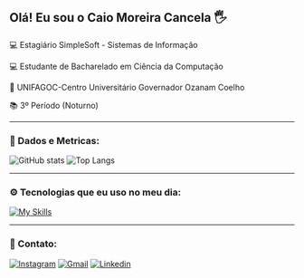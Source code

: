 ## Olá! Eu sou o Caio Moreira Cancela 🖐️
💻 Estagiário SimpleSoft - Sistemas de Informação

💻 Estudante de Bacharelado em Ciência da Computação

🏫 UNIFAGOC-Centro Universitário Governador Ozanam Coelho 

📚 3º Período (Noturno)

---
### 📶 Dados e Metricas:

![GitHub stats](https://github-readme-stats.vercel.app/api?username=CaioMCancela&show_icons=true&theme=merko)
![Top Langs](https://github-readme-stats.vercel.app/api/top-langs/?username=CaioMCancela&layout=compact&theme=merko)

---
### ⚙️ Tecnologias que eu uso no meu dia:

[![My Skills](https://skillicons.dev/icons?i=html,css,js,c,cpp&theme=light)](https://skillicons.dev)

---
### 📱 Contato:
[![Instagram](https://img.shields.io/badge/Instagram-E4405F?style=for-the-badge&logo=instagram&logoColor=white)](https://www.instagram.com/caiomcancela/)
[![Gmail](https://img.shields.io/badge/Gmail-D14836?style=for-the-badge&logo=gmail&logoColor=white)](devcaiomcancela@gmail.com)
[![Linkedin](https://img.shields.io/badge/LinkedIn-0077B5?style=for-the-badge&logo=linkedin&logoColor=white)](https://www.linkedin.com/in/caio-moreira-cancela-194a7b2b3/)
